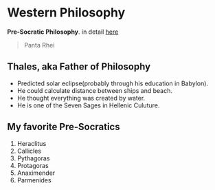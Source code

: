 # Western Philosophy

**Pre-Socratic Philosophy**. in detail [here](/majesty)

> Panta Rhei

## Thales, aka Father of Philosophy

* Predicted solar eclipse(probably through his education in Babylon).
* He could calculate distance between ships and beach.
* He thought everything was created by water.
* He is one of the Seven Sages in Hellenic Culuture.

## My favorite Pre-Socratics

1. Heraclitus
2. Callicles
3. Pythagoras
4. Protagoras
5. Anaximender
6. Parmenides
